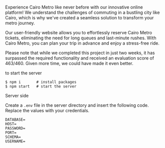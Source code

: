 Experience Cairo Metro like never before with our innovative online platform! We understand the challenges of commuting in a bustling city like Cairo, which is why we've created a seamless solution to transform your metro journey.

Our user-friendly website allows you to effortlessly reserve Cairo Metro tickets, eliminating the need for long queues and last-minute rushes. With Cairo Metro, you can plan your trip in advance and enjoy a stress-free ride.

Please note that while we completed this project in just two weeks, it has surpassed the required functionality and received an evaluation score of 463/460. Given more time, we could have made it even better.

to start the server
```
$ npm i       # install packages
$ npm start   # start the server
```

Server side

Create a ```.env``` file in the server directory and insert the following code. Replace the values with your credentials.
```
DATABASE=
HOST=
PASSWORD=
PORT=
SCHEMA=
USERNAME=
```


